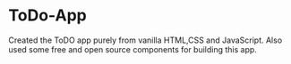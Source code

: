 # ToDo-App

Created the ToDO app purely from vanilla HTML,CSS and JavaScript. Also used some free and open source components for building this app.
